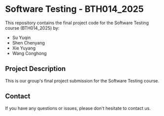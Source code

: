 # Software Testing - BTH014_2025

This repository contains the final project code for the Software Testing course (BTH014_2025) by:

- Su Yuqin
- Shen Chenyang  
- Xie Yuyang
- Wang Conghong

## Project Description
This is our group's final project submission for the Software Testing course.

## Contact
If you have any questions or issues, please don't hesitate to contact us.
